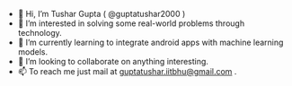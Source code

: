 - 👋 Hi, I’m Tushar Gupta ( @guptatushar2000 )
- 👀 I’m interested in solving some real-world problems through technology.
- 🌱 I’m currently learning to integrate android apps with machine learning models.
- 💞️ I’m looking to collaborate on anything interesting.
- 📫 To reach me just mail at guptatushar.iitbhu@gmail.com .
